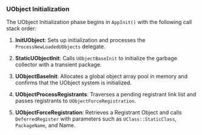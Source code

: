 ### UObject Initialization

The UObject Initialization phase begins in `AppInit()` with the following call stack order:

1. **InitUObject**: Sets up initialization and processes the `ProcessNewLoadedUObjects` delegate.
    
2. **StaticUObjectInit**: Calls `UObjectBaseInit` to initialize the garbage collector with a transient package.
    
3. **UObjectBaseInit**: Allocates a global object array pool in memory and confirms that the UObject system is initialized.
    
4. **UObjectProcessRegistrants**: Traverses a pending registrant link list and passes registrants to `UObjectForceRegistration`.
    
5. **UObjectForceRegistration**: Retrieves a Registrant Object and calls `DeferredRegister` with parameters such as `UClass::StaticClass`, `PackageName`, and Name.